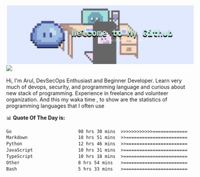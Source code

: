 ![banner](.github/banner-profile.png)
<img src="https://user-images.githubusercontent.com/73097560/115834477-dbab4500-a447-11eb-908a-139a6edaec5c.gif"></p>

Hi, I'm Arul, DevSecOps Enthusiast and Beginner Developer. Learn very much of devops, security, and programming language and curious about new stack of programming. Experience in freelance and volunteer organization. And this my waka time , to show are the statistics of programming languages that I often use

📊 **Quote Of The Day is:**
<!--START_SECTION:waka-->

```txt
Go                         98 hrs 30 mins  >>>>>>>>>>>>=============   47.39 %
Markdown                   18 hrs 51 mins  >>=======================   09.07 %
Python                     12 hrs 46 mins  >>=======================   06.15 %
JavaScript                 10 hrs 31 mins  >========================   05.06 %
TypeScript                 10 hrs 18 mins  >========================   04.96 %
Other                      8 hrs 54 mins   >========================   04.29 %
Bash                       5 hrs 33 mins   >========================   02.68 %
```

<!--END_SECTION:waka-->
